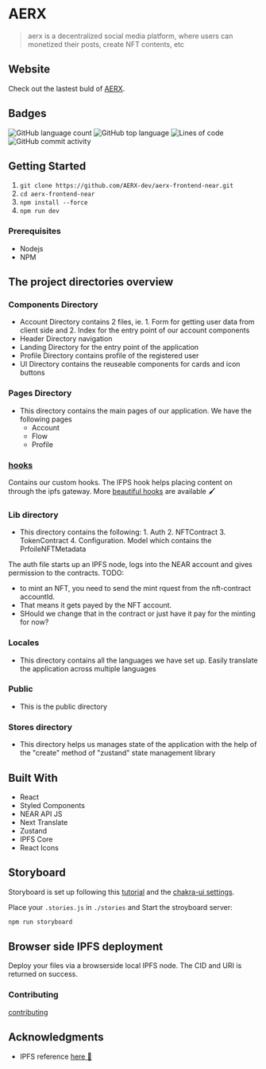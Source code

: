 # AERX

> aerx is a decentralized social media platform, where users can monetized their posts, create NFT contents, etc

## Website

Check out the lastest buld of [AERX](aerx-near.netlify.app).

## Badges

![GitHub language count](https://img.shields.io/github/languages/count/AERX-dev/aerx-frontend-near?style=for-the-badge&color=magenta)
![GitHub top language](https://img.shields.io/github/languages/top/AERX-dev/aerx-frontend-near?style=for-the-badge&color=red)
![Lines of code](https://img.shields.io/tokei/lines/github/AERX-dev/aerx-frontend-near?style=for-the-badge&color=orange)
![GitHub commit activity](https://img.shields.io/github/commit-activity/y/AERX-dev/aerx-frontend-near?color=lightblue&style=for-the-badge)


## Getting Started

1. `git clone https://github.com/AERX-dev/aerx-frontend-near.git`
2. `cd aerx-frontend-near`
3. `npm install --force`
4. `npm run dev`

### Prerequisites

-   Nodejs
-   NPM

## The project directories overview

### Components Directory

-   Account Directory contains 2 files, ie. 1. Form for getting user data from client side and 2. Index for the entry point of our account components
-   Header Directory navigation
-   Landing Directory for the entry point of the application
-   Profile Directory contains profile of the registered user
-   UI Directory contains the reuseable components for cards and icon buttons

### Pages Directory

-   This directory contains the main pages of our application. We have the following pages
    -   Account
    -   Flow
    -   Profile

### [hooks](./hooks)

Contains our custom hooks. The IFPS hook helps placing content on through the ipfs gateway. More [beautiful hooks](https://github.com/antonioru/beautiful-react-hooks) are available 🖌️

### Lib directory

-   This directory contains the following: 1. Auth 2. NFTContract 3. TokenContract 4. Configuration. Model which contains the PrfoileNFTMetadata

The auth file starts up an IPFS node, logs into the NEAR account and gives permission to the contracts.
TODO:
 - to mint an NFT, you need to send the mint rquest from the nft-contract accountId.
 - That means it gets payed by the NFT account.
 - SHould we change that in the contract or just have it pay for the minting for now?

### Locales

-   This directory contains all the languages we have set up. Easily translate the application across multiple languages

### Public

-   This is the public directory

### Stores directory

-   This directory helps us manages state of the application with the help of the "create" method of "zustand" state management library

## Built With

-   React
-   Styled Components
-   NEAR API JS
-   Next Translate
-   Zustand
-   IPFS Core
-   React Icons

## Storyboard

Storyboard is set up following this [tutorial](https://storybook.js.org/blog/get-started-with-storybook-and-next-js/) and the [chakra-ui settings](https://chakra-ui.com/guides/integrations/with-storybook).


Place your `.stories.js` in `./stories` and Start the stroyboard server:
```bash
npm run storyboard
```

## Browser side IPFS deployment

Deploy your files via a browserside local IPFS node.
The CID and URI is returned on success.

### Contributing

[contributing](CONTRIBUTING.md)

## Acknowledgments

-   IPFS reference [here 🗻](https://github.com/ipfs-examples/js-ipfs-examples/)

<!-- ## 📝 License -->

<!-- This project is [Apache](lic.url) licensed. -->
